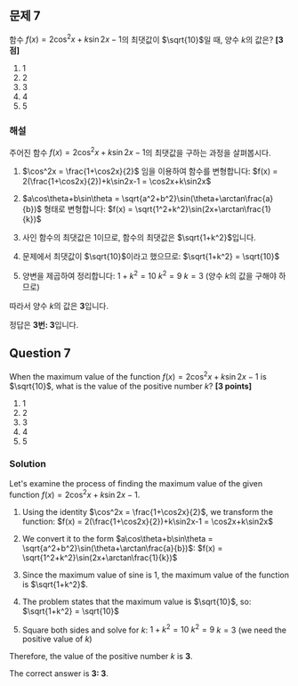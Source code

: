 

## 문제 7
함수 $f(x)=2\cos^2x+k\sin2x-1$의 최댓값이 $\sqrt{10}$일 때, 양수 $k$의 값은? **[3점]**

1. 1
2. 2
3. 3
4. 4
5. 5

### 해설
주어진 함수 $f(x)=2\cos^2x+k\sin2x-1$의 최댓값을 구하는 과정을 살펴봅시다.

1. $\cos^2x = \frac{1+\cos2x}{2}$ 임을 이용하여 함수를 변형합니다:
   $f(x) = 2(\frac{1+\cos2x}{2})+k\sin2x-1 = \cos2x+k\sin2x$

2. $a\cos\theta+b\sin\theta = \sqrt{a^2+b^2}\sin(\theta+\arctan\frac{a}{b})$ 형태로 변형합니다:
   $f(x) = \sqrt{1^2+k^2}\sin(2x+\arctan\frac{1}{k})$

3. 사인 함수의 최댓값은 1이므로, 함수의 최댓값은 $\sqrt{1+k^2}$입니다.

4. 문제에서 최댓값이 $\sqrt{10}$이라고 했으므로:
   $\sqrt{1+k^2} = \sqrt{10}$

5. 양변을 제곱하여 정리합니다:
   $1+k^2 = 10$
   $k^2 = 9$
   $k = 3$ (양수 $k$의 값을 구해야 하므로)

따라서 양수 $k$의 값은 **3**입니다.

정답은 **3번: 3**입니다.

## Question 7
When the maximum value of the function $f(x)=2\cos^2x+k\sin2x-1$ is $\sqrt{10}$, what is the value of the positive number $k$? **[3 points]**

1. 1
2. 2
3. 3
4. 4
5. 5

### Solution
Let's examine the process of finding the maximum value of the given function $f(x)=2\cos^2x+k\sin2x-1$.

1. Using the identity $\cos^2x = \frac{1+\cos2x}{2}$, we transform the function:
   $f(x) = 2(\frac{1+\cos2x}{2})+k\sin2x-1 = \cos2x+k\sin2x$

2. We convert it to the form $a\cos\theta+b\sin\theta = \sqrt{a^2+b^2}\sin(\theta+\arctan\frac{a}{b})$:
   $f(x) = \sqrt{1^2+k^2}\sin(2x+\arctan\frac{1}{k})$

3. Since the maximum value of sine is 1, the maximum value of the function is $\sqrt{1+k^2}$.

4. The problem states that the maximum value is $\sqrt{10}$, so:
   $\sqrt{1+k^2} = \sqrt{10}$

5. Square both sides and solve for $k$:
   $1+k^2 = 10$
   $k^2 = 9$
   $k = 3$ (we need the positive value of $k$)

Therefore, the value of the positive number $k$ is **3**.

The correct answer is **3: 3**.